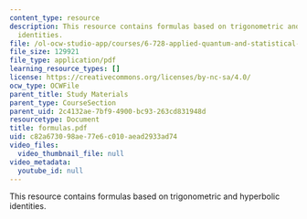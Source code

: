 ```yaml
---
content_type: resource
description: This resource contains formulas based on trigonometric and hyperbolic
  identities.
file: /ol-ocw-studio-app/courses/6-728-applied-quantum-and-statistical-physics-fall-2006/c82a673098ae77e6c010aead2933ad74_formulas.pdf
file_size: 129921
file_type: application/pdf
learning_resource_types: []
license: https://creativecommons.org/licenses/by-nc-sa/4.0/
ocw_type: OCWFile
parent_title: Study Materials
parent_type: CourseSection
parent_uid: 2c4132ae-7bf9-4900-bc93-263cd831948d
resourcetype: Document
title: formulas.pdf
uid: c82a6730-98ae-77e6-c010-aead2933ad74
video_files:
  video_thumbnail_file: null
video_metadata:
  youtube_id: null
---
```

This resource contains formulas based on trigonometric and hyperbolic identities.